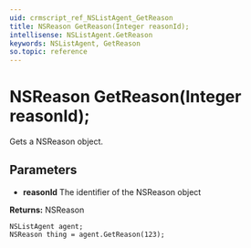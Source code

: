 ```yaml
---
uid: crmscript_ref_NSListAgent_GetReason
title: NSReason GetReason(Integer reasonId);
intellisense: NSListAgent.GetReason
keywords: NSListAgent, GetReason
so.topic: reference
---
```


# NSReason GetReason(Integer reasonId);

Gets a NSReason object.

## Parameters

* **reasonId** The identifier of the NSReason object

**Returns:** NSReason

```crmscript
NSListAgent agent;
NSReason thing = agent.GetReason(123);
```

